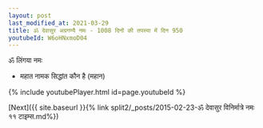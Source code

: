 ```yaml
---
layout: post
last_modified_at: 2021-03-29
title: ॐ देवासुर अग्रगण्यै नमः - 1008 दिनों की तपस्या में दिन 950
youtubeId: W6oHNxmoD04
---
```

 
 
 ॐ लिंगया नमः  
 
 -  महात नामक सिद्धांत कौन है (महान) 
 
  
 
  
 
 
 
 
 
 


{% include youtubePlayer.html id=page.youtubeId %}
 
[Next]({{ site.baseurl }}{% link  split2/_posts/2015-02-23-ॐ देवासुर विनिर्मात्रे नमः ११ टाइम्स.md%})
 
